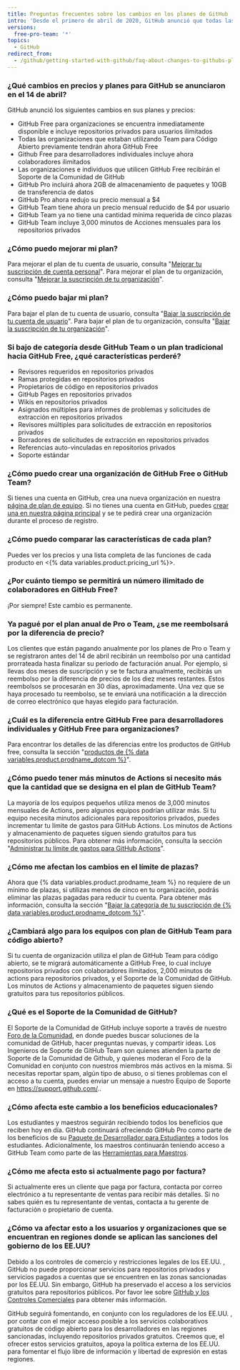 ```yaml
---
title: Preguntas frecuentes sobre los cambios en los planes de GitHub
intro: 'Desde el primero de abril de 2020, GitHub anunció que todas las características principales de la empresa son ahora gratuitas para todos.'
versions:
  free-pro-team: '*'
topics:
  - GitHub
redirect_from:
  - /github/getting-started-with-github/faq-about-changes-to-githubs-plans
---
```


### ¿Qué cambios en precios y planes para GitHub se anunciaron en el 14 de abril?

GitHub anunció los siguientes cambios en sus planes y precios:

- GitHub Free para organizaciones se encuentra inmediatamente disponible e incluye repositorios privados para usuarios ilimitados
- Todas las organizaciones que estaban utilizando Team para Código Abierto previamente tendrán ahora GitHub Free
- Github Free para desarrolladores individuales incluye ahora colaboradores ilimitados
- Las organizaciones e individuos que utilicen GitHub Free recibirán el Soporte de la Comunidad de GitHub
- GitHub Pro incluirá ahora 2GB de almacenamiento de paquetes y 10GB de transferencia de datos
- GitHub Pro ahora redujo su precio mensual a $4
- GitHub Team tiene ahora un precio mensual reducido de $4 por usuario
- GitHub Team ya no tiene una cantidad mínima requerida de cinco plazas
- GitHub Team incluye 3,000 minutos de Acciones mensuales para los repositorios privados

### ¿Cómo puedo mejorar mi plan?

Para mejorar el plan de tu cuenta de usuario, consulta "[Mejorar tu suscripción de cuenta personal](/billing/managing-billing-for-your-github-account/upgrading-your-github-subscription#upgrading-your-personal-accounts-subscription)". Para mejorar el plan de tu organización, consulta "[Mejorar la suscripción de tu organización](/billing/managing-billing-for-your-github-account/upgrading-your-github-subscription#upgrading-your-organizations-subscription)".

### ¿Cómo puedo bajar mi plan?

Para bajar el plan de tu cuenta de usuario, consulta "[Bajar la suscripción de tu cuenta de usuario](/billing/managing-billing-for-your-github-account/downgrading-your-github-subscription#downgrading-your-user-accounts-subscription)". Para bajar el plan de tu organización, consulta "[Bajar la suscripción de tu organización](/billing/managing-billing-for-your-github-account/downgrading-your-github-subscription#downgrading-your-organizations-subscription)".

### Si bajo de categoría desde GitHub Team o un plan tradicional hacia GitHub Free, ¿qué características perderé?
- Revisores requeridos en repositorios privados
- Ramas protegidas en repositorios privados
- Propietarios de código en repositorios privados
- GitHub Pages en repositorios privados
- Wikis en repositorios privados
- Asignados múltiples para informes de problemas y solicitudes de extracción en repositorios privados
- Revisores múltiples para solicitudes de extracción en repositorios privados
- Borradores de solicitudes de extracción en repositorios privados
- Referencias auto-vinculadas en repositorios privados
- Soporte estándar

### ¿Cómo puedo crear una organización de GitHub Free o GitHub Team?

Si tienes una cuenta en GitHub, crea una nueva organización en nuestra [página de plan de equipo](https://github.com/organizations/plan). Si no tienes una cuenta en GitHub, puedes [crear una en nuestra página principal](https://github.com/) y se te pedirá crear una organización durante el proceso de registro.

### ¿Cómo puedo comparar las características de cada plan?

Puedes ver los precios y una lista completa de las funciones de cada producto en <{% data variables.product.pricing_url %}>.

### ¿Por cuánto tiempo se permitirá un número ilimitado de colaboradores en GitHub Free?

¡Por siempre! Este cambio es permanente.

### Ya pagué por el plan anual de Pro o Team, ¿se me reembolsará por la diferencia de precio?

Los clientes que están pagando anualmente por los planes de Pro o Team y se registraron antes del 14 de abril recibirán un reembolso por una cantidad prorrateada hasta finalizar su periodo de facturación anual. Por ejemplo, si llevas dos meses de suscripción y se te factura anualmente, recibirás un reembolso por la diferencia de precios de los diez meses restantes. Estos reembolsos se procesarán en 30 días, aproximadamente. Una vez que se haya procesado tu reembolso, se te enviará una notificación a la dirección de correo electrónico que hayas elegido para facturación.

### ¿Cuál es la diferencia entre GitHub Free para desarrolladores individuales y GitHub Free para organizaciones?

Para encontrar los detalles de las diferencias entre los productos de GitHub free, consulta la sección "[productos de {% data variables.product.prodname_dotcom %}](/articles/github-s-products)".

### ¿Cómo puedo tener más minutos de Actions si necesito más que la cantidad que se designa en el plan de GitHub Team?

La mayoría de los equipos pequeños utiliza menos de 3,000 minutos mensuales de Actions, pero algunos equipos podrían utilizar más. Si tu equipo necesita minutos adicionales para repositorios privados, puedes incrementar tu límite de gastos para GitHub Actions. Los minutos de Actions y almacenamiento de paquetes siguen siendo gratuitos para tus repositorios públicos. Para obtener más información, consulta la sección "[Administrar tu límite de gastos para GitHub Actions](/billing/managing-billing-for-github-actions/managing-your-spending-limit-for-github-actions)".

### ¿Cómo me afectan los cambios en el límite de plazas?

Ahora que {% data variables.product.prodname_team %} no requiere de un mínimo de plazas, si utilizas menos de cinco en tu organización, podrás eliminar las plazas pagadas para reducir tu cuenta. Para obtener más información, consulta la sección "[Bajar la categoría de tu suscripción de {% data variables.product.prodname_dotcom %}](/billing/managing-billing-for-your-github-account/downgrading-your-github-subscription#removing-paid-seats-from-your-organization)".

### ¿Cambiará algo para los equipos con plan de GitHub Team para código abierto?

Si tu cuenta de organización utiliza el plan de GitHub Team para código abierto, se te migrará automáticamente a GitHub Free, lo cual incluye repositorios privados con colaboradores ilimitados, 2,000 minutos de actions para repositorios privados, y el Soporte de la Comunidad de GitHub. Los minutos de Actions y almacenamiento de paquetes siguen siendo gratuitos para tus repositorios públicos.

### ¿Qué es el Soporte de la Comunidad de GitHub?

El Soporte de la Comunidad de GitHub incluye soporte a través de nuestro [Foro de la Comunidad](https://github.community/), en donde puedes buscar soluciones de la comunidad de GitHub, hacer preguntas nuevas, y compartir ideas. Los Ingenieros de Soporte de GitHub Team son quienes atienden la parte de Soporte de la Comunidad de Github, y quienes moderan el Foro de la Comunidad en conjunto con nuestros miembros más activos en la misma. Si necesitas reportar spam, algún tipo de abuso, o si tienes problemas con el acceso a tu cuenta, puedes enviar un mensaje a nuestro Equipo de Soporte en https://support.github.com/..

### ¿Cómo afecta este cambio a los beneficios educacionales?

Los estudiantes y maestros seguirán recibiendo todos los beneficios que reciben hoy en día. GitHub continuará ofreciendo GitHub Pro como parte de los beneficios de su [Paquete de Desarrollador para Estudiantes](https://education.github.com/pack) a todos los estudiantes. Adicionalmente, los maestros continuarán teniendo acceso a GitHub Team como parte de las [Herramientas para Maestros](https://education.github.com/toolbox).

### ¿Cómo me afecta esto si actualmente pago por factura?

Si actualmente eres un cliente que paga por factura, contacta por correo electrónico a tu representante de ventas para recibir más detalles. Si no sabes quién es tu representante de ventas, contacta a tu gerente de facturación o propietario de cuenta.

### ¿Cómo va afectar esto a los usuarios y organizaciones que se encuentran en regiones donde se aplican las sanciones del gobierno de los EE.UU?

Debido a los controles de comercio y restricciones legales de los EE.UU. , GitHub no puede proporcionar servicios para repositorios privados y servicios pagados a cuentas que se encuentren en las zonas sancionadas por los EE.UU. Sin embargo, GitHub ha preservado el acceso a los servicios gratuitos para repositorios públicos. Por favor lee sobre [GitHub y los Controles Comerciales](/github/site-policy/github-and-trade-controls) para obtener más información.

GitHub seguirá fomentando, en conjunto con los reguladores de los EE.UU. , por contar con el mejor acceso posible a los servicios colaborativos gratuitos de código abierto para los desarrolladores en las regiones sancionadas, incluyendo repositorios privados gratuitos. Creemos que, el ofrecer estos servicios gratuitos, apoya la política externa de los EE.UU. para fomentar el flujo libre de información y libertad de expresión en estas regiones.
